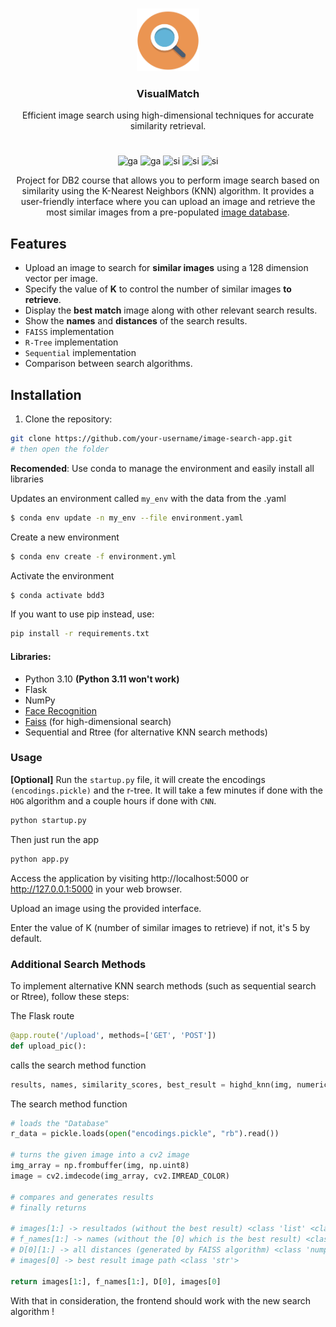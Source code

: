 <br>
<p align="center">
    <img src="./others/logo.png" alt='Logo' width=100 height=100>

<h3 align="center">VisualMatch</h3>

<p align="center">
    Efficient image search using high-dimensional techniques for accurate similarity retrieval.
</p>

#
<p align="center"

![ga](https://img.shields.io/badge/Python-3.10-blue?style=for-the-badge&logo=)
![ga](https://img.shields.io/badge/Flask-2.3.2-turquoise?style=for-the-badge&logo=)
![si](https://img.shields.io/badge/Academical%20Project-Yes-brightgreen?style=for-the-badge&logo=) 
![si](https://img.shields.io/badge/License-MIT-red?style=for-the-badge&logo=)
![si](https://img.shields.io/badge/Repo%20Size-2.8Mb-orange?style=for-the-badge&logo=)
<p align="center"

Project for DB2 course that allows you to perform image search based on similarity using the K-Nearest Neighbors (KNN) algorithm. It provides a user-friendly interface where you can upload an image and retrieve the most similar images from a pre-populated [image database]((http://vis-www.cs.umass.edu/lfw/)).

## Features

- Upload an image to search for **similar images** using a 128 dimension vector per image.
- Specify the value of **K** to control the number of similar images **to retrieve**.
- Display the **best match** image along with other relevant search results.
- Show the **names** and **distances** of the search results.
- ```FAISS``` implementation
- ```R-Tree``` implementation
- ```Sequential``` implementation
- Comparison between search algorithms.

## Installation

1. Clone the repository:

```bash
git clone https://github.com/your-username/image-search-app.git
# then open the folder
```

**Recomended**: Use conda to manage the environment and easily install all libraries

Updates an environment called ```my_env``` with the data from the .yaml

```bash
$ conda env update -n my_env --file environment.yaml
```

Create a new environment
```bash
$ conda env create -f environment.yml
```

Activate the environment
```bash
$ conda activate bdd3
```

If you want to use pip instead, use:
```bash
pip install -r requirements.txt
```

#### Libraries:
- Python 3.10 **(Python 3.11 won't work)**
- Flask 
- NumPy
- [Face Recognition]((https://github.com/ageitgey/face_recognition))
- [Faiss]((https://engineering.fb.com/2017/03/29/data-infrastructure/faiss-a-library-for-efficient-similarity-search/)) (for high-dimensional search)
- Sequential and Rtree (for alternative KNN search methods)

### Usage

**[Optional]** Run the ```startup.py``` file, it will create the encodings ```(encodings.pickle)``` and the r-tree. It will take a few minutes if done with the ```HOG``` algorithm and a couple hours if done with ```CNN```.
```bash
python startup.py
```

Then just run the app

```bash
python app.py
```

Access the application by visiting http://localhost:5000 or http://127.0.0.1:5000 in your web browser.

Upload an image using the provided interface.

Enter the value of K (number of similar images to retrieve) if not, it's 5 by default.

### Additional Search Methods
To implement alternative KNN search methods (such as sequential search or Rtree), follow these steps:

The Flask route
```py
@app.route('/upload', methods=['GET', 'POST'])
def upload_pic(): 
```
calls the search method function
```py
results, names, similarity_scores, best_result = highd_knn(img, numeric_value)
```

The search method function
```py
# loads the "Database"
r_data = pickle.loads(open("encodings.pickle", "rb").read())

# turns the given image into a cv2 image
img_array = np.frombuffer(img, np.uint8)
image = cv2.imdecode(img_array, cv2.IMREAD_COLOR)

# compares and generates results
# finally returns

# images[1:] -> resultados (without the best result) <class 'list' <class 'str'> >
# f_names[1:] -> names (without the [0] which is the best result) <class 'list' <class 'str'> >
# D[0][1:] -> all distances (generated by FAISS algorithm) <class 'numpy.ndarray' <class 'numpy.float32'> >
# images[0] -> best result image path <class 'str'>

return images[1:], f_names[1:], D[0], images[0]
```

With that in consideration, the frontend should work with the new search algorithm !